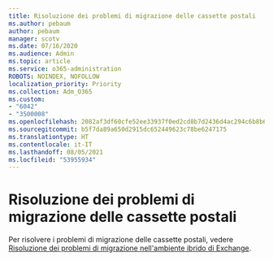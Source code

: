 ```yaml
---
title: Risoluzione dei problemi di migrazione delle cassette postali
ms.author: pebaum
author: pebaum
manager: scotv
ms.date: 07/16/2020
ms.audience: Admin
ms.topic: article
ms.service: o365-administration
ROBOTS: NOINDEX, NOFOLLOW
localization_priority: Priority
ms.collection: Adm_O365
ms.custom:
- "6042"
- "3500008"
ms.openlocfilehash: 2082af3df60cfe52ee33937f0ed2cd8b7d2436d4ac294c6b8b641dc4aea2ee61
ms.sourcegitcommit: b5f7da89a650d2915dc652449623c78be6247175
ms.translationtype: HT
ms.contentlocale: it-IT
ms.lasthandoff: 08/05/2021
ms.locfileid: "53955934"
---
```

# <a name="troubleshooting-mailbox-migrations"></a>Risoluzione dei problemi di migrazione delle cassette postali

Per risolvere i problemi di migrazione delle cassette postali, vedere [Risoluzione dei problemi di migrazione nell'ambiente ibrido di Exchange](https://support.microsoft.com/help/10094/troubleshooting-migration-issues-in-exchange-hybrid-environment).

